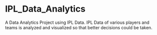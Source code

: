# IPL_Data_Analytics
A Data Analytics Project using IPL Data.
IPL Data of various players and teams is analyzed and visualized so that better decisions could be taken.
